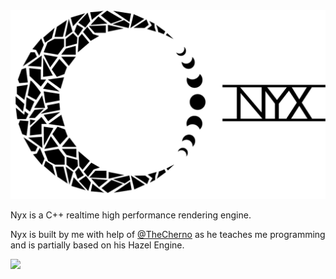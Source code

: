 <img src="/branding/logo.png" alt="alt text" width="700" height="">

Nyx is a C++ realtime high performance rendering engine.

Nyx is built by me with help of [@TheCherno](https://github.com/TheCherno) as he teaches me programming and is partially based on his Hazel Engine.

<img src="https://www.jdhensley.com/assets/Nyx400x200.png" width="600">
